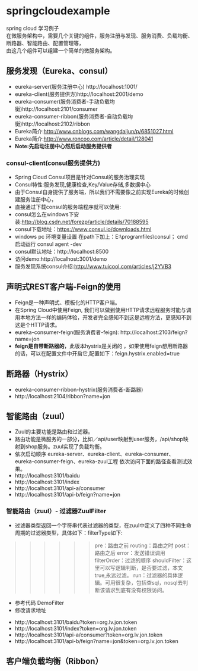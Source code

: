 # springcloudexample
spring cloud 学习例子<br>
在微服务架构中，需要几个关键的组件，服务注册与发现、服务消费、负载均衡、断路器、智能路由、配置管理等，<br>
由这几个组件可以组建一个简单的微服务架构。<br>
## 服务发现（Eureka、consul）<br>
+ eureka-server(服务注册中心) http://localhost:1001/ <br>
+ eureka-client(服务提供方)http://localhost:2001/demo <br>
+ eureka-consumer(服务消费者-手动负载均衡)http://localhost:2101/consumer <br>
+ eureka-consumer-ribbon(服务消费者-自动负载均衡)http://localhost:2102/ribbon <br>
+ Eureka简介:http://www.cnblogs.com/wangdaijun/p/6851027.html<br>
+ Eureka简介:http://www.roncoo.com/article/detail/128041<br>
+ **Note:先启动注册中心然后启动服务提供者**<br>

### consul-client(consul服务提供方)
+ Spring Cloud Consul项目是针对Consul的服务治理实现<br>
+ Consul特性:服务发现,健康检查,Key/Value存储,多数据中心<br>
+ 由于Consul自身提供了服务端，所以我们不需要像之前实现Eureka的时候创建服务注册中心，<br>
+ 直接通过下载consul的服务端程序就可以使用:<br>
+ consul怎么在windows下安装:http://blog.csdn.net/forezp/article/details/70188595<br>
+ consul下载地址：https://www.consul.io/downloads.html<br>
+ windows pc 环境变量设置 在path下加上：E:\programfiles\consul； cmd启动运行 consul agent -dev<br>
+ consul默认地址：http://localhost:8500<br>
+ 访问demo:http://localhost:3001/demo<br>
+ 服务发现系统consul介绍:http://www.tuicool.com/articles/j2YVB3<br>

## 声明式REST客户端-Feign的使用<br>
+ Feign是一种声明式、模板化的HTTP客户端。<br>
+ 在Spring Cloud中使用Feign, 我们可以做到使用HTTP请求远程服务时能与调用本地方法一样的编码体验，开发者完全感知不到这是远程方法，更感知不到这是个HTTP请求。<br>
+ eureka-consumer-feign(服务消费者-feign): http://localhost:2103/feign?name=jon<br>
+ **feign是自带断路器的**，此版本hystrix是关闭的 ，如果使用feign想用断路器的话，可以在配置文件中开启它,配置如下：feign.hystrix.enabled=true<br>

## 断路器（Hystrix）<br>
+ eureka-consumer-ribbon-hystrix(服务消费者-断路器)<br>
+ http://localhost:2104/ribbon?name=jon<br>

## 智能路由（zuul）<br>
+ Zuul的主要功能是路由和过滤器。
+ 路由功能是微服务的一部分，比如／api/user映射到user服务，/api/shop映射到shop服务。zuul实现了负载均衡。
+ 依次启动顺序 eureka-server、eureka-client、eureka-consumer、eureka-consumer-feign、eureka-zuul工程
  依次访问下面的路径查看测试效果。
+ http://localhost:3101/baidu
+ http://localhost:3101/index
+ http://localhost:3101/api-a/consumer
+ http://localhost:3101/api-b/feign?name=jon

### 智能路由（zuul）- 过滤器ZuulFilter
+ 过滤器类型返回一个字符串代表过滤器的类型，在zuul中定义了四种不同生命周期的过滤器类型，具体如下：filterType如下:
>>>>>> pre：路由之前
>>>>>> routing：路由之时
>>>>>> post： 路由之后
>>>>>> error：发送错误调用
>>>>>> filterOrder：过滤的顺序
>>>>>> shouldFilter：这里可以写逻辑判断，是否要过滤，本文true,永远过滤。
>>>>>> run：过滤器的具体逻辑。可用很复杂，包括查sql，nosql去判断该请求到底有没有权限访问。
+ 参考代码 DemoFilter
+ 修改请求地址
* http://localhost:3101/baidu?token=org.lv.jon.token
* http://localhost:3101/index?token=org.lv.jon.token
* http://localhost:3101/api-a/consumer?token=org.lv.jon.token
* http://localhost:3101/api-b/feign?name=jon&token=org.lv.jon.token

## 客户端负载均衡（Ribbon）<br>

